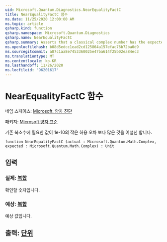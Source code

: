 ```yaml
---
uid: Microsoft.Quantum.Diagnostics.NearEqualityFactC
title: NearEqualityFactC 함수
ms.date: 11/25/2020 12:00:00 AM
ms.topic: article
qsharp.kind: function
qsharp.namespace: Microsoft.Quantum.Diagnostics
qsharp.name: NearEqualityFactC
qsharp.summary: Asserts that a classical complex number has the expected value up to a small tolerance of 1e-10.
ms.openlocfilehash: b08d5edcc1ead2cd125864a157efac76b72ba0d9
ms.sourcegitcommit: a87c1aa8e7453360025e47ba614f25b02ea84ec3
ms.translationtype: MT
ms.contentlocale: ko-KR
ms.lasthandoff: 11/26/2020
ms.locfileid: "96201617"
---
```

# <a name="nearequalityfactc-function"></a>NearEqualityFactC 함수

네임 스페이스: [Microsoft. 양자 진단](xref:Microsoft.Quantum.Diagnostics)

패키지: [Microsoft 양자 표준](https://nuget.org/packages/Microsoft.Quantum.Standard)


기존 복소수에 필요한 값이 1e-10의 작은 허용 오차 보다 많은 것을 어설션 합니다.

```qsharp
function NearEqualityFactC (actual : Microsoft.Quantum.Math.Complex, expected : Microsoft.Quantum.Math.Complex) : Unit
```


## <a name="input"></a>입력

### <a name="actual--complex"></a>실제: [복합](xref:Microsoft.Quantum.Math.Complex)

확인할 숫자입니다.


### <a name="expected--complex"></a>예상: [복합](xref:Microsoft.Quantum.Math.Complex)

예상 값입니다.



## <a name="output--unit"></a>출력: [단위](xref:microsoft.quantum.lang-ref.unit)

